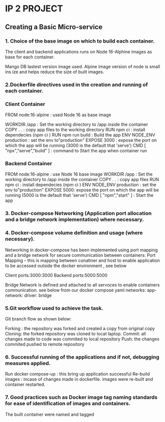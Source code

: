 # IP 2 PROJECT 
## Creating a Basic Micro-service
### 1. Choice of the base image on which to build each container.

The client and backend applications runs on Node 16-Alphine images as base for each container.

Mango DB lastest version image used.
Alpine image version of node is small ins ize and helps reduce the size of built images.

### 2.Dockerfile directives used in the creation and running of each container.

### Client Container
FROM node:16-alpine : used Node 16 as base image

WORKDIR /app : Set the working directory to /app inside the container
COPY . . : copy app files to the working directory
RUN npm ci : install dependecies (npm ci )
RUN npm run build : Build the app
ENV NODE_ENV production : set the env to"production"
EXPOSE 3000 : expose the port on which the app will be running (3000 is the default that 'serve')
CMD [ "npx","serve","build" ] : command to Start the app when container run


### Backend Container
FROM node:16-alpine : use Node 16 base image
WORKDIR /app : Set the working directory to /app inside the container
COPY . . : copy app files
RUN npm ci : install dependecies (npm ci )
ENV NODE_ENV production : set the env to"production"
EXPOSE 5000: expose the port on which the app will be running (5000 is the default that 'serve')
CMD [ "npm","start" ] : Start the app



### 3. Docker-compose Networking (Application port allocation and a bridge network implementation) where necessary.


### 4. Docker-compose volume definition and usage (where necessary).
Networking in docker-compose has been implemented using port mapping and a bridge network for secure communication between containers:
Port Mapping -  this is mapping between conatiner and host to  enable application to be accessed outside the docker environment , see below

Client  ports:3000:3000
Backend ports:5000:5000

Bridge Network is defined and attached to all servoces to enable containers communication. see below from our docker compose yaml
networks:
  app-network:
    driver: bridge
    

###  5.Git workflow used to achieve the task.
Git branch flow as shown below:

Forking : the repository was forked and created a copy from original copy
Cloning: the forked repository was  cloned to locat laptop.
Commit: all changes made to code was commited to local repository
Push: the changes commited pushed to remote repository

### 6. Successful running of the applications and if not, debugging measures applied.
Run docker compose-up  : this bring up application successful
Re-build images : incase of changes made in dockerfile. images were re-built and container restarted.

### 7. Good practices such as Docker image tag naming standards for ease of identification of images and containers. 
The built container were named and tagged 


